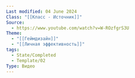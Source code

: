 ```yaml
---
Last modified: 04 June 2024
Class: "[[Класс - Источник]]"
Source:
  - https://www.youtube.com/watch?v=W-ROzfgrS3U
Theme:
  - "[[Геймдизайн]]"
  - "[[Личная эффективность]]"
tags:
  - State/Completed
  - Template/02
Type: Видео
---
```


